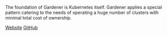 <!-- <meta>
{
    "title":"Gardener",
    "description":"Using Gardener on Packet",
    "author":"Mo Lawler",
    "github":"usrdev",
    "date": "2019/12/18",
    "tag":["Devops", "Integrations"]
}
</meta> -->

The foundation of Gardener is Kubernetes itself. Gardener applies a special pattern catering to the needs of operating a huge number of clusters with minimal total cost of ownership.

[Website](https://gardener.cloud/)
[GitHub](https://github.com/gardener)
